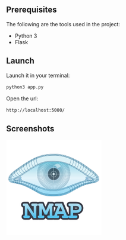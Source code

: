 
## Prerequisites

The following are the tools used in the project:

- Python 3
- Flask


## Launch 

Launch it in your terminal:
```sh
python3 app.py
```

Open the url:
```sh
http://localhost:5000/
```



## Screenshots

![image](static/img/1.png)